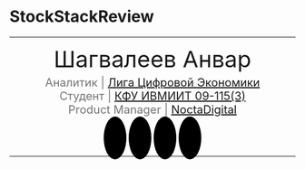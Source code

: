 # StockStackReview

<head>
    <meta name="viewport" content="width=device-width, initial-scale=1">
    <link rel="stylesheet" href="https://cdnjs.cloudflare.com/ajax/libs/font-awesome/4.7.0/css/font-awesome.min.css">
    <style>
        .fa {
        padding: 20px;
        font-size: 30px;
        width: 30px;
        text-align: center;
        text-decoration: none;
        margin: 5px 2px;
        border-radius: 50%;
        background: black;
        color: white;
        }
        .fa:hover {
            opacity: 0.7;
        }
    </style>
</head>
<body>
    <hr>
    <div style="font-size:40px;text-align:center">Шагвалеев Анвар</div>
    <div style="font-size:20px;text-align:center;color:#737574;margin-top:5px;">
        <div>Аналитик | <a href="https://www.digitalleague.ru/">Лига Цифровой Экономики</a></div>
        <div>Студент | <a href="https://kpfu.ru/computing-technology">КФУ ИВМИИТ 09-115(3)</a></div>
        <div>Product Manager | <a href="">NoctaDigital</div>
    </div>
    <div style="font-size:20px;text-align:center;margin-top:20px;">
        <a href="@ashagvaleev" class="fa fa-telegram"></a>
        <a href="+79961248458" class="fa fa-phone"></a>
        <a href="https://github.com/AnvarShagvaleev" class="fa fa-github"></a>
        <a href="a.shagvaleev@noctadigital.ru" class="fa fa-mail-forward"></a>
    </div>
    <hr>
</body>